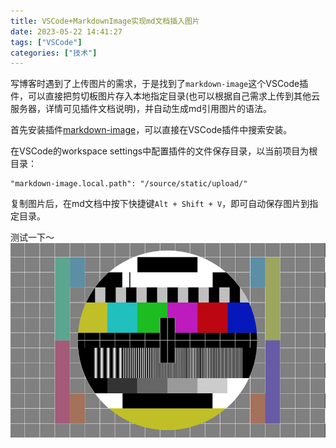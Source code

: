 ```yaml
---
title: VSCode+MarkdownImage实现md文档插入图片
date: 2023-05-22 14:41:27
tags: ["VSCode"]
categories: ["技术"]
---
```


写博客时遇到了上传图片的需求，于是找到了`markdown-image`这个VSCode插件，可以直接把剪切板图片存入本地指定目录(也可以根据自己需求上传到其他云服务器，详情可见插件文档说明)，并自动生成md引用图片的语法。
<!-- more -->
首先安装插件[markdown-image](https://marketplace.visualstudio.com/items?itemName=hancel.markdown-image)，可以直接在VSCode插件中搜索安装。

在VSCode的workspace settings中配置插件的文件保存目录，以当前项目为根目录：
```
"markdown-image.local.path": "/source/static/upload/"
```

复制图片后，在md文档中按下快捷键`Alt + Shift + V`，即可自动保存图片到指定目录。

测试一下～
![picture](../static/upload/a14600c2d161efcef736b9e9fed86c8bb59751037fa97c79ec91367ebb70bad7.png)  
